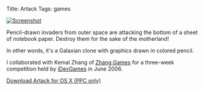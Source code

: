 Title: Artack
Tags: games

[![Screenshot](|filename|/img/artack_thumb.png)](|filename|/img/artack.png)

Pencil-drawn invaders from outer space are attacking the bottom of a sheet of
notebook paper. Destroy them for the sake of the motherland!

In other words, it's a Galaxian clone with graphics drawn in colored pencil.

I collaborated with Kemal Zhang of [Zhang Games](http://www.zhanggames.com/)
for a three-week competition held by [iDevGames](http://www.idevgames.com/) in
June 2006.

[Download Artack for OS X (PPC only)](|filename|/downloads/Artack.zip)
